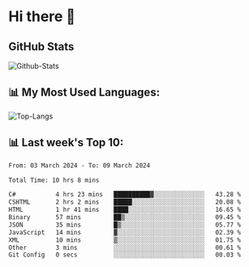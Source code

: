 # Hi there 👋

## GitHub Stats
![Github-Stats](https://github-readme-stats-sigma-five.vercel.app/api?username=ltorson&show_icons=true&theme=radical&count_private=true)

## 📊 My Most Used Languages:
![Top-Langs](https://github-readme-stats-sigma-five.vercel.app/api/top-langs/?username=LTorson&layout=compact&langs_count=10)

## 📊 Last week's Top 10:
<!--START_SECTION:waka-->

```txt
From: 03 March 2024 - To: 09 March 2024

Total Time: 10 hrs 8 mins

C#           4 hrs 23 mins   ██████████▓░░░░░░░░░░░░░░   43.28 %
CSHTML       2 hrs 2 mins    █████░░░░░░░░░░░░░░░░░░░░   20.08 %
HTML         1 hr 41 mins    ████░░░░░░░░░░░░░░░░░░░░░   16.65 %
Binary       57 mins         ██▒░░░░░░░░░░░░░░░░░░░░░░   09.45 %
JSON         35 mins         █▒░░░░░░░░░░░░░░░░░░░░░░░   05.77 %
JavaScript   14 mins         ▓░░░░░░░░░░░░░░░░░░░░░░░░   02.39 %
XML          10 mins         ▒░░░░░░░░░░░░░░░░░░░░░░░░   01.75 %
Other        3 mins          ░░░░░░░░░░░░░░░░░░░░░░░░░   00.61 %
Git Config   0 secs          ░░░░░░░░░░░░░░░░░░░░░░░░░   00.03 %
```

<!--END_SECTION:waka-->
